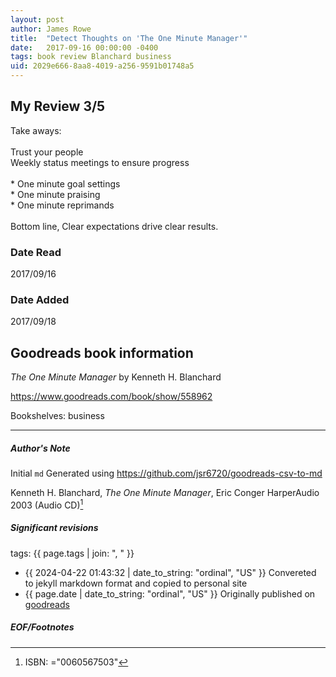 ```yaml
---
layout: post
author: James Rowe
title:  "Detect Thoughts on 'The One Minute Manager'"
date:   2017-09-16 00:00:00 -0400
tags: book review Blanchard business
uid: 2029e666-8aa8-4019-a256-9591b01748a5
---
```


<!-- highly dependent on how you personally use jekyll templates, and how you want this to show up -->
<!-- escape any jekyll keys with double brackets -->

## My Review 3/5

Take aways:<br/><br/>Trust your people<br/>Weekly status meetings to ensure progress<br/><br/>* One minute goal settings<br/>* One minute praising<br/>* One minute reprimands<br/><br/>Bottom line, Clear expectations drive clear results.

### Date Read
2017/09/16

### Date Added
2017/09/18

## Goodreads book information

*The One Minute Manager* by Kenneth H. Blanchard

https://www.goodreads.com/book/show/558962

Bookshelves: business

---

##### Author's Note

Initial `md` Generated using https://github.com/jsr6720/goodreads-csv-to-md

Kenneth H. Blanchard, *The One Minute Manager*, Eric Conger HarperAudio 2003 (Audio CD)[^1]

##### Significant revisions

tags: {{ page.tags | join: ", " }} <!-- todo move this somewhere -->

- {{ 2024-04-22 01:43:32 | date_to_string: "ordinal", "US" }} Convereted to jekyll markdown format and copied to personal site
- {{ page.date | date_to_string: "ordinal", "US" }} Originally published on [goodreads](https://www.goodreads.com)

##### EOF/Footnotes

[^1]: ISBN: ="0060567503"